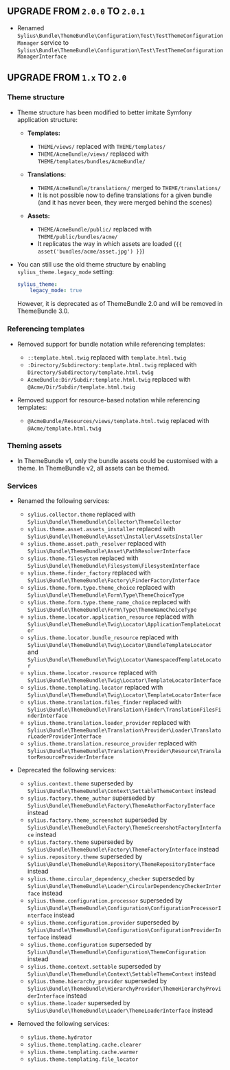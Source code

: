 ## UPGRADE FROM `2.0.0` TO `2.0.1`

* Renamed `Sylius\Bundle\ThemeBundle\Configuration\Test\TestThemeConfigurationManager` service to `Sylius\Bundle\ThemeBundle\Configuration\Test\TestThemeConfigurationManagerInterface`

## UPGRADE FROM `1.x` TO `2.0`

### Theme structure

* Theme structure has been modified to better imitate Symfony application structure:

    * **Templates:**
    
        * `THEME/views/` replaced with `THEME/templates/`
        * `THEME/AcmeBundle/views/` replaced with `THEME/templates/bundles/AcmeBundle/`
        
    * **Translations:**
    
        * `THEME/AcmeBundle/translations/` merged to `THEME/translations/`
        * It is not possible now to define translations for a given bundle (and it has never been, they were merged behind the scenes)
        
    * **Assets:**
    
        * `THEME/AcmeBundle/public/` replaced with `THEME/public/bundles/acme/`
        * It replicates the way in which assets are loaded (`{{ asset('bundles/acme/asset.jpg') }}`)

* You can still use the old theme structure by enabling `sylius_theme.legacy_mode` setting:

    ```yaml
    sylius_theme:
        legacy_mode: true
    ```
  
    However, it is deprecated as of ThemeBundle 2.0 and will be removed in ThemeBundle 3.0.

### Referencing templates

* Removed support for bundle notation while referencing templates:
   
    * `::template.html.twig` replaced with `template.html.twig`
    * `:Directory/Subdirectory:template.html.twig` replaced with `Directory/Subdirectory/template.html.twig`
    * `AcmeBundle:Dir/Subdir:template.html.twig` replaced with `@Acme/Dir/Subdir/template.html.twig`

* Removed support for resource-based notation while referencing templates:

    * `@AcmeBundle/Resources/views/template.html.twig` replaced with `@Acme/template.html.twig`

### Theming assets

* In ThemeBundle v1, only the bundle assets could be customised with a theme. In ThemeBundle v2, all assets can be themed.

### Services

* Renamed the following services:

    * `sylius.collector.theme` replaced with `Sylius\Bundle\ThemeBundle\Collector\ThemeCollector`
    * `sylius.theme.asset.assets_installer` replaced with `Sylius\Bundle\ThemeBundle\Asset\Installer\AssetsInstaller`
    * `sylius.theme.asset.path_resolver` replaced with `Sylius\Bundle\ThemeBundle\Asset\PathResolverInterface`
    * `sylius.theme.filesystem` replaced with `Sylius\Bundle\ThemeBundle\Filesystem\FilesystemInterface`
    * `sylius.theme.finder_factory` replaced with `Sylius\Bundle\ThemeBundle\Factory\FinderFactoryInterface`
    * `sylius.theme.form.type.theme_choice` replaced with `Sylius\Bundle\ThemeBundle\Form\Type\ThemeChoiceType`
    * `sylius.theme.form.type.theme_name_choice` replaced with `Sylius\Bundle\ThemeBundle\Form\Type\ThemeNameChoiceType`
    * `sylius.theme.locator.application_resource` replaced with `Sylius\Bundle\ThemeBundle\Twig\Locator\ApplicationTemplateLocator`
    * `sylius.theme.locator.bundle_resource` replaced with `Sylius\Bundle\ThemeBundle\Twig\Locator\BundleTemplateLocator` and `Sylius\Bundle\ThemeBundle\Twig\Locator\NamespacedTemplateLocator`
    * `sylius.theme.locator.resource` replaced with `Sylius\Bundle\ThemeBundle\Twig\Locator\TemplateLocatorInterface`
    * `sylius.theme.templating.locator` replaced with `Sylius\Bundle\ThemeBundle\Twig\Locator\TemplateLocatorInterface`
    * `sylius.theme.translation.files_finder` replaced with `Sylius\Bundle\ThemeBundle\Translation\Finder\TranslationFilesFinderInterface`
    * `sylius.theme.translation.loader_provider` replaced with `Sylius\Bundle\ThemeBundle\Translation\Provider\Loader\TranslatorLoaderProviderInterface`
    * `sylius.theme.translation.resource_provider` replaced with `Sylius\Bundle\ThemeBundle\Translation\Provider\Resource\TranslatorResourceProviderInterface`
    
* Deprecated the following services:

    * `sylius.context.theme` superseded by `Sylius\Bundle\ThemeBundle\Context\SettableThemeContext` instead
    * `sylius.factory.theme_author` superseded by `Sylius\Bundle\ThemeBundle\Factory\ThemeAuthorFactoryInterface` instead
    * `sylius.factory.theme_screenshot` superseded by `Sylius\Bundle\ThemeBundle\Factory\ThemeScreenshotFactoryInterface` instead
    * `sylius.factory.theme` superseded by `Sylius\Bundle\ThemeBundle\Factory\ThemeFactoryInterface` instead
    * `sylius.repository.theme` superseded by `Sylius\Bundle\ThemeBundle\Repository\ThemeRepositoryInterface` instead
    * `sylius.theme.circular_dependency_checker` superseded by `Sylius\Bundle\ThemeBundle\Loader\CircularDependencyCheckerInterface` instead
    * `sylius.theme.configuration.processor` superseded by `Sylius\Bundle\ThemeBundle\Configuration\ConfigurationProcessorInterface` instead
    * `sylius.theme.configuration.provider` superseded by `Sylius\Bundle\ThemeBundle\Configuration\ConfigurationProviderInterface` instead
    * `sylius.theme.configuration` superseded by `Sylius\Bundle\ThemeBundle\Configuration\ThemeConfiguration` instead
    * `sylius.theme.context.settable` superseded by `Sylius\Bundle\ThemeBundle\Context\SettableThemeContext` instead
    * `sylius.theme.hierarchy_provider` superseded by `Sylius\Bundle\ThemeBundle\HierarchyProvider\ThemeHierarchyProviderInterface` instead
    * `sylius.theme.loader` superseded by `Sylius\Bundle\ThemeBundle\Loader\ThemeLoaderInterface` instead

* Removed the following services:

    * `sylius.theme.hydrator`
    * `sylius.theme.templating.cache.clearer`
    * `sylius.theme.templating.cache.warmer`
    * `sylius.theme.templating.file_locator`
